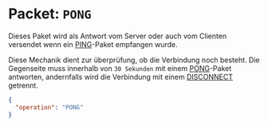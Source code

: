 # Packet: `PONG`
Dieses Paket wird als Antwort vom Server oder auch vom Clienten versendet wenn ein [PING](PING.md)-Paket empfangen wurde.

Diese Mechanik dient zur überprüfung, ob die Verbindung noch besteht. Die Gegenseite muss innerhalb von `30 Sekunden` mit einem [PONG](PONG.md)-Paket antworten, andernfalls wird die Verbindung mit einem [DISCONNECT](DISCONNECT.md) getrennt.

```json
{
  "operation": "PONG"
}
```
